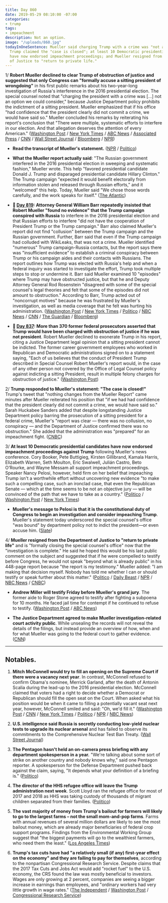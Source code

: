 ```yaml
---
title: Day 860
date: 2019-05-29 08:10:00 -07:00
categories:
- trump
tags:
- impeachment
description: Not an option.
image: "/uploads/860.jpg"
todayInOneSentence: Mueller said charging Trump with a crime was "not an option";
  Trump claimed the "case is closed"; at least 10 Democratic presidential candidates
  have now endorsed impeachment proceedings; and Mueller resigned from the Department
  of Justice to "return to private life."
---
```


1/ **Robert Mueller declined to clear Trump of obstruction of justice and suggested that only Congress can "formally accuse a sitting president of wrongdoing"** in his first public remarks about his two-year-long investigation of Russia's interference in the 2016 presidential election. The special counsel noted that "charging the president with a crime was \[...\] not an option we could consider," because Justice Department policy prohibits the indictment of a sitting president. Mueller emphasized that if his office "had confidence that the president clearly did not commit a crime, we would have said so." Mueller concluded his remarks by reiterating his report's conclusion that "There were multiple, systematic efforts to interfere in our election. And that allegation deserves the attention of every American." ([Washington Post](https://www.washingtonpost.com/politics/special-counsel-robert-mueller-to-make-statement-on-russia-investigation/2019/05/29/f14fd226-8217-11e9-933d-7501070ee669_story.html) / [New York Times](https://www.nytimes.com/2019/05/29/us/politics/mueller-special-counsel.html) / [ABC News](https://abcnews.go.com/Politics/special-counsel-robert-mueller-make-statement-amid-democratic/story?id=63344952) / [Associated Press](https://apnews.com/94323cfc164c4759ba6bf84ad2a46203) / [CNN](https://www.cnn.com/2019/05/29/politics/robert-mueller-special-counsel-investigation/index.html) / [Wall Street Journal](https://www.wsj.com/articles/mueller-to-make-first-public-comment-on-russia-probe-11559137275?mod=e2tw) / [Bloomberg](https://www.bloomberg.com/news/articles/2019-05-29/mueller-to-make-first-public-statement-on-2016-russia-probe) / [NPR](https://www.npr.org/2019/05/29/727847695/special-counsel-mueller-to-deliver-statement-on-russia-investigation))

* **Read the transcript of Mueller's statement.** ([NPR](https://www.npr.org/2019/05/29/727889232/read-special-counsel-robert-muellers-full-statement?utm_campaign=npr&utm_medium=social&utm_source=twitter.com&utm_term=nprnews) / [Politico](https://www.politico.com/story/2019/05/29/robert-mueller-statement-russia-investigation-text-transcript-1346453))

* **What the Mueller report actually said**: "The Russian government interfered in the 2016 presidential election in sweeping and systematic fashion," Mueller wrote. This help "favored presidential candidate Donald J. Trump and disparaged presidential candidate Hillary Clinton." The Trump campaign "expected it would benefit electorally from information stolen and released through Russian efforts," and it "welcomed" this help. Today, Mueller said "We chose those words carefully, and the work speaks for itself." ([The Atlantic](https://www.theatlantic.com/ideas/archive/2019/05/mueller/590467/))

* **📌 [Day 819](https://whatthefuckjusthappenedtoday.com/2019/04/18/day-819/#1-attorney-general-william-barr-repe): Attorney General William Barr repeatedly insisted that Robert Mueller "found no evidence" that the Trump campaign conspired with Russia** to interfere in the 2016 presidential election and that Russian efforts to interfere "did not have the cooperation of President Trump or the Trump campaign." Barr also claimed Mueller's report did not find "collusion" between the Trump campaign and the Russian government. Further, Barr said that even if the Trump campaign had colluded with WikiLeaks, that was not a crime. Mueller identified "numerous" Trump campaign-Russia contacts, but the report says there was "insufficient evidence" to establish a criminal conspiracy between Trump or his campaign aides and their contacts with Russians. The report outlines how Trump was elected with Russia's help and when a federal inquiry was started to investigate the effort, Trump took multiple steps to stop or undermine it. Barr said Mueller examined 10 "episodes" where Trump may have obstructed justice, but that he and Deputy Attorney General Rod Rosenstein "disagreed with some of the special counsel's legal theories and felt that some of the episodes did not amount to obstruction." According to Barr, Trump acted out of "noncorrupt motives" because he was frustrated by Mueller's investigation, as well as media coverage that he felt was hurting his administration. ([Washington Post](https://www.washingtonpost.com/world/national-security/attorney-general-to-provide-overview-of-mueller-report-at-news-conference-before-its-release/2019/04/17/8dcc9440-54b9-11e9-814f-e2f46684196e_story.html) / [New York Times](https://www.nytimes.com/2019/04/18/us/politics/trump-mueller-report.html) / [Politico](https://www.politico.com/story/2019/04/18/barr-said-mueller-examined-10-episodes-involving-trump-when-probing-possible-obstruction-1280892) / [NBC News](https://www.nbcnews.com/politics/donald-trump/mueller-report-barr-will-discuss-interactions-white-house-executive-privilege-n995746) / [CNN](https://www.cnn.com/2019/04/18/politics/mueller-report-release/index.html) / [The Guardian](https://www.theguardian.com/us-news/2019/apr/18/mueller-report-william-barr-trump-russia-investigation) / [Bloomberg](https://www.bloomberg.com/news/articles/2019-04-18/barr-says-mueller-found-10-cases-of-possible-trump-obstruction?srnd=politics-vp))

* **📌 [Day 837](https://whatthefuckjusthappenedtoday.com/2019/05/06/day-837/#1-more-than-370-former-federal-prose): More than 370 former federal prosecutors asserted that Trump would have been charged with obstruction of justice if he was not president**. Robert Mueller declined to exonerate Trump in his report, citing a Justice Department legal opinion that a sitting president cannot be indicted. The former career government employees who worked in Republican and Democratic administrations signed on to a statement saying, "Each of us believes that the conduct of President Trump described in Special Counsel Robert Mueller's report would, in the case of any other person not covered by the Office of Legal Counsel policy against indicting a sitting President, result in multiple felony charges for obstruction of justice." ([Washington Post](https://www.washingtonpost.com/world/national-security/trump-would-have-been-charged-with-obstruction-were-he-not-president-hundreds-of-former-federal-prosecutors-assert/2019/05/06/e4946a1a-7006-11e9-9f06-5fc2ee80027a_story.html))

2/ **Trump responded to Mueller's statement: "The case is closed!"** Trump's tweet that "nothing changes from the Mueller Report" came minutes after Mueller reiterated his position that "if we had had confidence that the president clearly did not commit a crime, we would have said so." Sarah Huckabee Sanders added that despite longstanding Justice Department policy barring the prosecution of a sitting president for a federal crime, Mueller's "report was clear — there was no collusion, no conspiracy — and the Department of Justice confirmed there was no obstruction." She added that the administration was "prepared" for an impeachment fight. ([CNBC](https://www.cnbc.com/2019/05/29/trump-responds-to-robert-muellers-statement-the-case-is-closed.html))

3/ **At least 10 Democratic presidential candidates have now endorsed impeachment proceedings against Trump** following Mueller's news conference. Cory Booker, Pete Buttigieg, Kirsten Gillibrand, Kamala Harris, Elizabeth Warren, Seth Moulton, Eric Swalwell, Julián Castro, Beto O’Rourke, and Wayne Messam all support impeachment proceedings. Speaker Nancy Pelosi, however, held firm on her belief that impeaching Trump isn't a worthwhile effort without uncovering new evidence "to make such a compelling case, such an ironclad case, that even the Republican Senate — which at the time seems to be not an objective jury — will be convinced of the path that we have to take as a country." ([Politico](https://www.politico.com/story/2019/05/29/mueller-statement-emboldens-dems-on-impeachment-1346513) / [Washington Post](https://www.washingtonpost.com/politics/muellers-statement-increases-pressure-on-pelosi-to-begin-trump-impeachment/2019/05/29/60e8ec5c-8228-11e9-933d-7501070ee669_story.html) / [New York Times](https://www.nytimes.com/2019/05/29/us/politics/impeaching-trump-democrats.html))

* **Mueller's message to Pelosi is that it is the constitutional duty of Congress to begin an investigation and consider impeaching Trump**. Mueller's statement today underscored the special counsel's office "was bound" by department policy not to indict the president—or even accuse him. ([Slate](https://slate.com/news-and-politics/2019/05/robert-mueller-to-nancy-pelosi-begin-impeachment-proceedings.html))

4/ **Mueller resigned from the Department of Justice to "return to private life"** and is "formally closing the special counsel's office" now that the "investigation is complete." He said he hoped this would be his last public comment on the subject and suggested that if he were compelled to testify before Congress, he would not speak "beyond what is already public" in his 448-page report because "the report is my testimony." Mueller added: "I am making that decision myself. Nobody has told me whether I can or should testify or speak further about this matter." ([Politico](https://www.politico.com/story/2019/05/29/mueller-to-make-public-statement-on-his-russia-probe-1346420) / [Daily Beast](https://www.thedailybeast.com/robert-mueller-announces-resignation-from-justice-department/) / [NPR](https://www.npr.org/2019/05/29/582724398/special-counsel-robert-mueller-steps-down-after-leading-russia-inquiry) / [NBC News](https://www.nbcnews.com/politics/justice-department/robert-mueller-make-public-statement-about-russia-probe-wednesday-n1011331) / [CNBC](https://www.cnbc.com/2019/05/29/robert-mueller-did-not-determine-if-trump-committed-crime.html))

* **Andrew Miller will testify Friday before Mueller's grand jury**. The former aide to Roger Stone agreed to testify after fighting a subpoena for 10 months. He faced jail time for contempt if he continued to refuse to testify. ([Washington Post](https://www.washingtonpost.com/local/legal-issues/andrew-miller-an-aide-to-roger-stone-will-testify-before-mueller-grand-jury-after-months-long-subpoena-fight/2019/05/29/1c446e86-8233-11e9-bce7-40b4105f7ca0_story.html) / [ABC News](https://abcnews.go.com/Politics/wireStory/roger-stone-aide-agrees-testify-grand-jury-63349732))

* **The Justice Department agreed to make Mueller investigation-related court activity public**. While unsealing the records will not reveal the details of the filings, but instead provide an overview of how, when and for what Mueller was going to the federal court to gather evidence. ([CNN](https://www.cnn.com/2019/05/28/politics/mueller-court-activity-public/index.html))

---

## Notables.

1. **Mitch McConnell would try to fill an opening on the Supreme Court if there were a vacancy next year**. In contrast, McConnell refused to confirm Obama's nominee, Merrick Garland, after the death of Antonin Scalia during the lead-up to the 2016 presidential election. McConnell claimed that voters had a right to decide whether a Democrat or Republican should fill the open seat on the Court. When asked what his position would be when it came to filling a potentially vacant seat next year, however, McConnell smiled and said: "Oh, we'd fill it." ([Washington Post](https://www.washingtonpost.com/politics/2019/05/29/mcconnell-says-he-would-fill-supreme-court-vacancy/?noredirect=on&utm_term=.e0f06191eda3) / [CNN](https://www.cnn.com/2019/05/28/politics/mitch-mcconnell-supreme-court-2020/index.html) / [New York Times](https://www.nytimes.com/2019/05/29/us/politics/mitch-mcconnell-supreme-court.html) / [Politico](https://www.politico.com/story/2019/05/28/mitch-mcconnell-supreme-court-1346094) / [NPR](https://www.npr.org/2019/05/29/727842244/mcconnell-would-fill-potential-supreme-court-vacancy-in-2020-reversal-of-2016-st) / [NBC News](https://www.nbcnews.com/politics/congress/not-obama-ok-trump-mcconnell-now-says-he-d-confirm-n1011166))

2. **U.S. intelligence said Russia is secretly conducting low-yield nuclear tests to upgrade its nuclear arsenal** and has failed to observe its commitments to the Comprehensive Nuclear Test Ban Treaty. ([Wall Street Journal](https://www.wsj.com/articles/u-s-says-russia-likely-conducting-low-yield-nuke-tests-defying-test-ban-treaty-11559135102))

3. **The Pentagon hasn't held an on-camera press briefing with any department spokesperson in a year.** "We're talking about some sort of strike on another country and nobody knows why," said one Pentagon reporter. A spokesperson for the Defense Department pushed back against the claim, saying, "It depends what your definition of a briefing is." ([Politico](https://www.politico.com/story/2019/05/29/pentagon-press-briefing-iran-1346093))

4. **The director of the HHS refugee office will leave the Trump administration next week**. Scott Lloyd ran the refugee office for most of 2017 and 2018 as HHS was taking custody of thousands of migrant children separated from their families. ([Politico](https://www.politico.com/story/2019/05/29/scott-lloyd-leaves-hhs-1346421))

5. **The vast majority of money from Trump's bailout for farmers will likely to go to the largest farms – not the small mom-and-pop farms**. Farms with annual revenues of several million dollars are likely to see the most bailout money, which are already major beneficiaries of federal crop support programs. Findings from the Environmental Working Group suggest that "the biggest payments will go to the wealthiest farmers, who need them the least." ([Los Angeles Times](https://www.latimes.com/business/hiltzik/la-fi-hiltzik-trump-farm-bailout-20190528-story.html))

6. **Trump's tax cuts have had "a relatively small (if any) first-year effect on the economy" and they are failing to pay for themselves**, according to the nonpartisan Congressional Research Service. Despite claims that the 2017 Tax Cuts and Jobs Act would add "rocket fuel" to the U.S. economy, the CRS found the law was mostly beneficial to investors. Wages are only growing at 2 percent, companies are seeing a bigger increase in earnings than employees, and "ordinary workers had very little growth in wage rates." ([The Independent](https://www.independent.co.uk/news/world/americas/us-politics/trump-tax-cuts-wages-growth-economy-gdp-jobs-act-congress-report-a8934256.html) / [Washington Post](https://www.washingtonpost.com/politics/2019/05/28/new-report-further-undermines-trumps-claim-that-tax-cuts-were-economic-rocket-fuel/?utm_term=.84ae82d0d1d0) / [Congressional Research Service](https://www.everycrsreport.com/files/20190522_R45736_8a1214e903ee2b719e00731791d60f26d75d35f4.pdf))